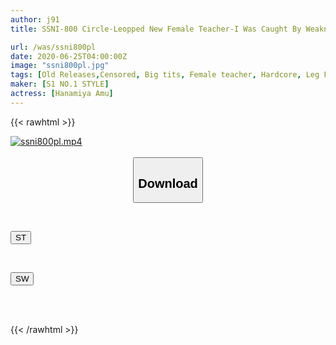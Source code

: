 ```yaml
---
author: j91
title: SSNI-800 Circle-Leopped New Female Teacher-I Was Caught By Weaknesses And Caught By Students-Amu Hanamiya

url: /was/ssni800pl
date: 2020-06-25T04:00:00Z
image: "ssni800pl.jpg"
tags: [Old Releases,Censored, Big tits, Female teacher, Hardcore, Leg Fetish, Nasty, Pantyhose, (tag-censored), Risky Mosaic, Solowork]
maker: [S1 NO.1 STYLE]
actress: [Hanamiya Amu]
---
```



{{< rawhtml >}}

<div class="video" data-videoid="oGKK64Y96BsJrLA">
    <a href="javascript:;">
        <img src="/was/ssni800pl/ssni800pl.jpg" width="WIDTH" height="HEIGHT" alt="ssni800pl.mp4" loading="lazy">
    </a>
</div>

<script type="text/javascript" src="https://j91.asia/asset/on-demand-st.js"></script>

<br>
  <link rel="stylesheet" href="https://j91.asia/asset/bs5.css">
  
  <center>
  <button class="btn btn-primary" type="button" data-bs-toggle="collapse" data-bs-target=".multi-collapse" aria-expanded="false" aria-controls="multiCollapseExample1 multiCollapseExample2"><h2>Download</h2></button></center>
</p>
<div class="row">
  <div class="col">
    <div class="collapse multi-collapse" id="multiCollapseExample1">
      <div class="card card-body">
	      	      <br>
<div class="buttons">  
<p><a href="https://streamtape.to/v/oGKK64Y96BsJrLA" target="_blank"><button class="btn-hover color-3"><i class="fa fa-download"></i> ST</button></a></p></div>
    </div>
  </div>
</div>
  <div class="col">
    <div class="collapse multi-collapse" id="multiCollapseExample2">
      <div class="card card-body">
	      <br>
<div class="buttons">
<p><a href="https://flaswish.com/lrppqkn20pwn" target="_blank"><button class="btn-hover color-2"><i class="fa fa-download"></i> SW</button></a></p></div>
<br><br>
      </div>
    </div>
  </div>
</div>

{{< /rawhtml >}}